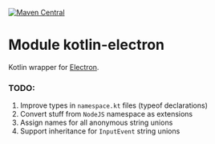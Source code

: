 [![Maven Central](https://img.shields.io/maven-central/v/org.jetbrains.kotlin-wrappers/kotlin-electron)](https://mvnrepository.com/artifact/org.jetbrains.kotlin-wrappers/kotlin-electron)

# Module kotlin-electron

Kotlin wrapper for [Electron](https://www.electronjs.org/).

### TODO:

1) Improve types in `namespace.kt` files (typeof declarations)
2) Convert stuff from `NodeJS` namespace as extensions
3) Assign names for all anonymous string unions
4) Support inheritance for `InputEvent` string unions
